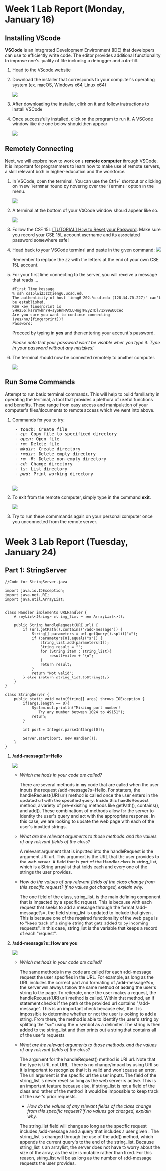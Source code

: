 # Week 1 Lab Report (Monday, January 16)

## Installing VScode

**VSCode** is an Integrated Development Environment (IDE) that developers can use to efficiently write code. The editor provides additional functionality to improve one's quality of life including a debugger and auto-fill.

1. Head to the [VScode website](https://code.visualstudio.com/)

2. Download the installer that corresponds to your computer's operating system (ex. macOS, Windows x64, Linux x64)

   ![](Download_VSCode.png)

3. After downloading the installer, click on it and follow instructions to install VSCode

4. Once successfully installed, click on the program to run it. A VSCode window like the one below should then appear

   ![](VSCode.png)

## Remotely Connecting

Next, we will explore how to work on a **remote computer** through VSCode. It is important for programmers to learn how to make use of remote servers, a skill relevant both in higher-education and the workforce.

1. In VSCode, open the terminal. You can use the Ctrl+` shortcut or clicking on 'New Terminal' found by hovering over the 'Terminal' option in the menu. 

   ![](Terminal.png)

2. A terminal at the bottom of your VSCode window should appear like so.

   ![](Terminal_pic.png)

3. Follow the CSE 15L [[TUTORIAL] How to Reset your Password](https://docs.google.com/document/d/1hs7CyQeh-MdUfM9uv99i8tqfneos6Y8bDU0uhn1wqho/edit). Make sure you record your CSE 15L account username and its associated password somewhere safe!

4. Head back to your VSCode terminal and paste in the given command: ![](ssh_command.png) 
    
   Remember to replace the *zz* with the letters at the end of your own CSE 15L account.

5. For your first time connecting to the server, you will receive a message that reads ...

   ```
   #First Time Message
   % ssh cs15lwi23zz@ieng6.ucsd.edu
   The authenticity of host 'ieng6-202.%csd.edu (128.54.70.227)' can't be established.
   RSA key fingerprint is SHA256:ksruYwhnYH+sySHnHAtLUHngrPEyZTDl/1x99wUQcec.
   Are you sure you want to continue connecting (yes/no/[fingerprint])? 
   Password: 
   ```
   Procced by typing in **yes** and then entering your account's password. 
   
   *Please note that your password won't be visable when you type it. Type in your password without any        mistakes!*
   
6. The terminal should now be connected remotely to another computer.

   ![](remote_server.png)

## Run Some Commands

Attempt to run basic terminal commands. This will help to build familiarity in operating the terminal, a tool that provides a plethora of useful functions and benefits. These range from easy access and manipulation of your computer's files/documents to remote access which we went into above.

1. Commands for you to try:

    <pre>
    - <i>touch</i>: Create file
    - <i>cp</i>: Copy file to specificed directory
    - <i>open</i>: Open file
    - <i>rm</i>: Delete file
    - <i>mkdir</i>: Create directory
    - <i>rmdir</i>: Delete empty directory
    - <i>rm -R</i>: Delete non-empty directory
    - <i>cd</i>: Change directory
    - <i>ls</i>: List directory
    - <i>pwd</i>: Print working directory
    </pre>
   ![](commands_examples.png)

2. To exit from the remote computer, simply type in the command **exit**.

   ![](exit_remote_server.png)

3. Try to run these commmands again on your personal computer once you unconnected from the remote server.

# Week 3 Lab Report (Tuesday, January 24)

## Part 1: StringServer

```
//Code for StringServer.java

import java.io.IOException;
import java.net.URI;
import java.util.ArrayList;


class Handler implements URLHandler {
    ArrayList<String> string_list = new ArrayList<>();

    public String handleRequest(URI url) {
        if (url.getPath().contains("/add-message")) {
            String[] parameters = url.getQuery().split("=");
            if (parameters[0].equals("s")) {
                string_list.add(parameters[1]);
                String result = "";
                for (String item : string_list){
                    result+=item + "\n";
                }
                return result;
            }
            return "Not valid";
        } else {return string_list.toString();}
    }
}

class StringServer {
    public static void main(String[] args) throws IOException {
        if(args.length == 0){
            System.out.println("Missing port number! 
               Try any number between 1024 to 49151");
            return;
        }

        int port = Integer.parseInt(args[0]);

        Server.start(port, new Handler());
    }
}
```

1. **/add-message?s=Hello**

     ![](hello.png)
     
     * _Which methods in your code are called?_
       
       There are several methods in my code that are called when the user inputs the request /add-message?s=Hello. For starters, the handleRequest(URI url) method is called once the user enters in the updated url with the specified query. Inside this handleRequest method, a variety of pre-exisiting methods like getPath(), contains(), and add(). These combinations of methods allow for the server to identity the user's query and act with the appropriate response. In this case, we are looking to update the web page with each of the user's inputted strings.
       
     * _What are the relevant arguments to those methods, and the values of any relevant fields of the class?_

       A relevant argument that is inputted into the handleRequest is the argument URI url. This argument is the URL that the user provides to the web server. A field that is part of the Handler class is string_list, which is a String arraylist that holds each and every one of the strings the user provides.

     * _How do the values of any relevant fields of the class change from this specific request? If no values got changed, explain why._

       The one field of the class, string_list, is the main defining component that is impacted by a specific request. This is because with each request that seeks to add a message through the format /add-message?s=<string>, the field string_list is updated to include that given <string>. This is because one of the required functionality of the web page is to "keep track of a single string that gets added to by incoming requests". In this case, string_list is the variable that keeps a record of each "request".
   
2. **/add-message?s=How are you**
   
     ![](how_are_you.png)
   
     * _Which methods in your code are called?_
   
        The same methods in my code are called for each add-message request the user specifies in the URL. For example, as long as the URL includes the correct part and formating of /add-message?s=<string>, the server will always follow the same method of adding the user's string to the page. To reiterate, once the user makes a request, the handleRequest(URI url) method is called. Within that method, an if statement checks if the path of the provided url contains "/add-message". This is an important check because else, the it is impossible to determine whether or not the user is looking to add a string. From there, the method is able to identify the user's string by splitting the "s=<string>" using the = symbol as a delimiter. The string is then added to the string_list and then prints out a string that contains all of the user's requests
   
     * _What are the relevant arguments to those methods, and the values of any relevant fields of the class?_

        The argument for the handleRequest() method is URI url. Note that the type is URI, not URL. There is no change/impact by using URI so it is important to recognize that it is valid and won't cause an error. The url argument is the specific url the user inputs. The field of the string_list is never reset so long as the web server is active. This is an important feature because else, if string_list is not a field of the class and rather of the method, it would be impossible to keep track of the user's prior requests.
   
        * _How do the values of any relevant fields of the class change from this specific request? If no values got changed, explain why._
   
        The string_list field will change so long as the specific request includes /add-message and a query that includes a user given <string>. The string_list is changed through the use of the add() method, which appends the current query's <string> to the end of the string_list. Because string_list is an arraylist, the server does not have to worry about the size of the array, as the size is mutable rather than fixed. For this reason, string_list will be as long as the number of add-message requests the user provides.
   

